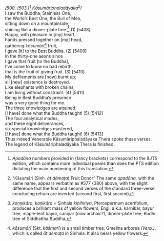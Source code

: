 *\[500. {503.}*[^1] *Kāsumāriphaladāyaka*[^2]*\]*  
I saw the Buddha, Stainless One,  
the World’s Best One, the Bull of Men,  
sitting down on a mountainside,  
shining like a dinner-plate tree.[^3] (1) \[5408\]  
Happy, with pleasure in \[my\] heart,  
hands pressed together on \[my\] head,  
gathering *kāsumāri*[^4] fruit,  
I gave \[it\] to the Best Buddha. (2) \[5409\]  
In the thirty-one aeons since  
I gave that fruit \[to the Buddha\],  
I’ve come to know no bad rebirth:  
that is the fruit of giving fruit. (3) \[5410\]  
My defilements are \[now\] burnt up;  
all \[new\] existence is destroyed.  
Like elephants with broken chains,  
I am living without constraint. (4) \[5411\]  
Being in Best Buddha’s presence  
was a very good thing for me.  
The three knowledges are attained;  
\[I have\] done what the Buddha taught! (5) \[5412\]  
The four analytical modes,  
and these eight deliverances,  
six special knowledges mastered,  
\[I have\] done what the Buddha taught! (6) \[5413\]  
Thus indeed Venerable Kāsumāriphaladāyaka Thera spoke these verses.  
The legend of Kāsumāriphaladāyaka Thera is finished.  
[^1]: *Apadāna* numbers provided in {fancy brackets} correspond to the
    BJTS edition, which contains more individual poems than does the PTS
    edition dictating the main numbering of this translation.  
[^2]: “Kāsumāri (Sinh. *ät dämaṭa*) Fruit Donor” The same *apadāna,*
    with the same name, appears verbatim as \#377 {380} above, with the
    slight difference that the first and second verses of the standard
    three-verse concluding refrain are inverted (second first, first
    second)  
[^3]: *kaṇṇikāra, kaṇikāra* = Sinhala *kinihiriya*, Pterospermum
    acerifolium, produces a brilliant mass of yellow flowers; Engl.
    a.k.a. karnikar, bayur tree, maple-leaf bayur, caniyar (now
    archaic?), dinner-plate tree; Bodhi tree of Siddhattha Buddha.  
[^4]: *kāsumārī* (Skt. *kāśmarī*) is a small timber tree, Gmelina
    arborea *(Verb.)*, which is called *ǟt demaṭa* in Sinhala. It also
    bears yellow flowers.
